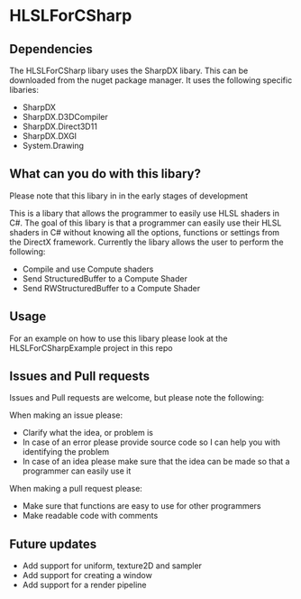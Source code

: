 # HLSLForCSharp

## Dependencies

The HLSLForCSharp libary uses the SharpDX libary. This can be downloaded from the nuget package manager. It uses the following specific libaries:
	
- SharpDX
- SharpDX.D3DCompiler
- SharpDX.Direct3D11
- SharpDX.DXGI
- System.Drawing 

## What can you do with this libary?

Please note that this libary in in the early stages of development 

This is a libary that allows the programmer to easily use HLSL shaders in C#. The goal of this libary is that a programmer can easily use their HLSL shaders in C# without knowing all the options, functions or settings from the DirectX framework. Currently the libary allows the user to perform the following:
- Compile and use Compute shaders
- Send StructuredBuffer to a Compute Shader
- Send RWStructuredBuffer to a Compute Shader

## Usage

For an example on how to use this libary please look at the HLSLForCSharpExample project in this repo

## Issues and Pull requests

Issues and Pull requests are welcome, but please note the following:

When making an issue please:
- Clarify what the idea, or problem is 
- In case of an error please provide source code so I can help you with identifying the problem
- In case of an idea please make sure that the idea can be made so that a programmer can easily use it

When making a pull request please:
- Make sure that functions are easy to use for other programmers
- Make readable code with comments

## Future updates
- Add support for uniform, texture2D and sampler
- Add support for creating a window
- Add support for a render pipeline